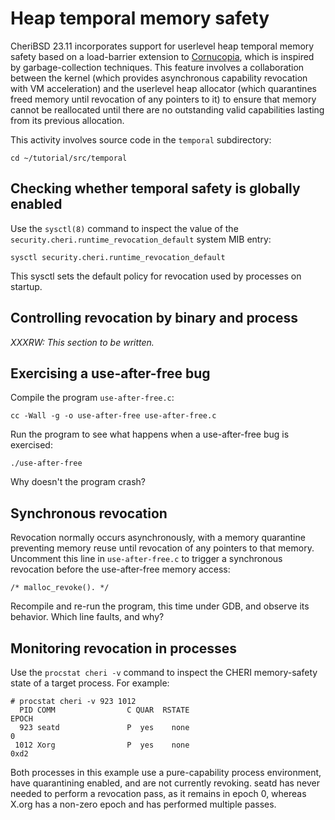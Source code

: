 # Heap temporal memory safety

CheriBSD 23.11 incorporates support for userlevel heap temporal memory
safety based on a load-barrier extension to
[Cornucopia](https://www.cl.cam.ac.uk/research/security/ctsrd/pdfs/2020oakland-cornucopia.pdf),
which is inspired by garbage-collection techniques.
This feature involves a collaboration between the kernel (which provides
asynchronous capability revocation with VM acceleration) and the userlevel
heap allocator (which quarantines freed memory until revocation of any
pointers to it) to ensure that memory cannot be reallocated until there are
no outstanding valid capabilities lasting from its previous allocation.

This activity involves source code in the `temporal` subdirectory:

```
cd ~/tutorial/src/temporal
```

## Checking whether temporal safety is globally enabled

Use the `sysctl(8)` command to inspect the value of the
`security.cheri.runtime_revocation_default` system MIB entry:

```
sysctl security.cheri.runtime_revocation_default
```

This sysctl sets the default policy for revocation used by processes on
startup.

## Controlling revocation by binary and process

*XXXRW: This section to be written.*

## Exercising a use-after-free bug

Compile the program `use-after-free.c`:

```
cc -Wall -g -o use-after-free use-after-free.c
```

Run the program to see what happens when a use-after-free bug is exercised:

```
./use-after-free
```

Why doesn't the program crash?

## Synchronous revocation

Revocation normally occurs asynchronously, with a memory quarantine preventing
memory reuse until revocation of any pointers to that memory.
Uncomment this line in `use-after-free.c` to trigger a synchronous revocation
before the use-after-free memory access:

```
/* malloc_revoke(). */
```

Recompile and re-run the program, this time under GDB, and observe its
behavior.
Which line faults, and why?

## Monitoring revocation in processes

Use the `procstat cheri -v` command to inspect the CHERI memory-safety state
of a target process.
For example:

```
# procstat cheri -v 923 1012
  PID COMM                C QUAR  RSTATE                              EPOCH
  923 seatd               P  yes    none                                  0
 1012 Xorg                P  yes    none                               0xd2
```

Both processes in this example use a pure-capability process environment, have
quarantining enabled, and are not currently revoking.
seatd has never needed to perform a revocation pass, as it remains in epoch 0,
whereas X.org has a non-zero epoch and has performed multiple passes.

